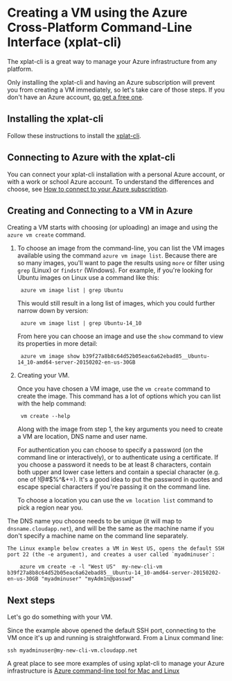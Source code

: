 <properties
   pageTitle="How to Create an Azure Virtual Machine with the xplat-cli"
   description="This topic describes how to install the xplat-cli on any platform, how to use it to connect to your Azure account, and how to create a VM from the xplat-cli."
   services="virtual-machines"
   documentationCenter="virtual-machines"
   authors="squillace"
   manager="timlt"
   editor="tysonn"/>

<tags
   ms.service="virtual-machines"
   ms.devlang="na"
   ms.topic="article"
   ms.tgt_pltfrm="command-line-interface"
   ms.workload="infrastructure-services"
   ms.date="02/20/2015"
   ms.author="rasquill"/>

# Creating a VM using the Azure Cross-Platform Command-Line Interface (xplat-cli)
The xplat-cli is a great way to manage your Azure infrastructure from any platform.

Only installing the xplat-cli and having an Azure subscription will prevent you from creating a VM immediately, so let's take care of those steps. If you don't have an Azure account, [go get a free one](http://azure.microsoft.com/en-us/pricing/free-trial/).

## Installing the xplat-cli

Follow these instructions to install the [xplat-cli](http://azure.microsoft.com/en-us/documentation/articles/xplat-cli/#install).

## Connecting to Azure with the xplat-cli

You can connect your xplat-cli installation with a personal Azure account, or with a work or school Azure account. To understand the differences and choose, see [How to connect to your Azure subscription](http://azure.microsoft.com/en-us/documentation/articles/xplat-cli/#configure).

## Creating and Connecting to a VM in Azure

Creating a VM starts with choosing (or uploading) an image and using the `azure vm create` command.

1. To choose an image from the command-line, you can list the VM images available using the command `azure vm image list`. Because there are so many images, you'll want to page the results using `more` or filter using `grep` (Linux) or `findstr` (Windows). For example, if you're looking for Ubuntu images on Linux use a command like this:

        azure vm image list | grep Ubuntu

    This would still result in a long list of images, which you could further narrow down by version:

        azure vm image list | grep Ubuntu-14_10

    From here you can choose an image and use the `show` command to view its properties in more detail:

        azure vm image show b39f27a8b8c64d52b05eac6a62ebad85__Ubuntu-14_10-amd64-server-20150202-en-us-30GB

2. Creating your VM.

    Once you have chosen a VM image, use the `vm create` command to create the image. This command has a lot of options which you can list with the help command:

        vm create --help

    Along with the image from step 1, the key arguments you need to create a VM are location, DNS name and user name.

    For authentication you can choose to specify a password (on the command line or interactively), or to authenticate using a certificate. If you choose a password it needs to be at least 8 characters, contain both upper and lower case letters and contain a special character (e.g. one of !@#$%^&+=). It's a good idea to put the password in quotes and escape special characters if you're passing it on the command line.

    To choose a location you can use the `vm location list` command to pick a region near you.

  The DNS name you choose needs to be unique (it will map to `dnsname.cloudapp.net`), and will be the same as the machine name if you don't specify a machine name on the command line separately.  

    The Linux example below creates a VM in West US, opens the default SSH port 22 (the -e argument), and creates a user called `myadminuser`:

        azure vm create -e -l "West US"  my-new-cli-vm b39f27a8b8c64d52b05eac6a62ebad85__Ubuntu-14_10-amd64-server-20150202-en-us-30GB "myadminuser" "myAdm1n@passwd"

## Next steps

Let's go do something with your VM. 

Since the example above opened the default SSH port, connecting to the VM once it's up and running is straightforward. From a Linux command line:

    ssh myadminuser@my-new-cli-vm.cloudapp.net

A great place to see more examples of using xplat-cli to manage your Azure infrastructure is [Azure command-line tool for Mac and Linux](http://azure.microsoft.com/en-us/documentation/articles/command-line-tools/)

<!--Image references-->
[5]: ./media/markdown-template-for-new-articles/octocats.png
